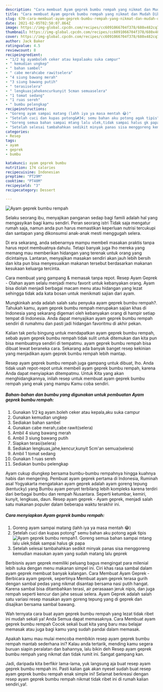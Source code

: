 ```yaml
---
description: "Cara membuat Ayam geprek bumbu rempah yang nikmat dan Mudah Dibuat"
title: "Cara membuat Ayam geprek bumbu rempah yang nikmat dan Mudah Dibuat"
slug: 670-cara-membuat-ayam-geprek-bumbu-rempah-yang-nikmat-dan-mudah-dibuat
date: 2021-02-05T02:50:07.864Z
image: https://img-global.cpcdn.com/recipes/cc6091066704f378/680x482cq70/ayam-geprek-bumbu-rempah-foto-resep-utama.jpg
thumbnail: https://img-global.cpcdn.com/recipes/cc6091066704f378/680x482cq70/ayam-geprek-bumbu-rempah-foto-resep-utama.jpg
cover: https://img-global.cpcdn.com/recipes/cc6091066704f378/680x482cq70/ayam-geprek-bumbu-rempah-foto-resep-utama.jpg
author: Jack Baker
ratingvalue: 4.5
reviewcount: 8
recipeingredient:
- "1/2 kg ayamboleh ceker atau kepalaaku suka campur"
- " kemudian ungkep"
- " bahan sambel"
- " cabe merahcabe rawitselera"
- "4 siung bawang merah"
- "3 siung bawang putih"
- " terasiselera"
- " lengkuasjahekencurkunyit 5cman semuaselera"
- "1 tomat sedang"
- "1 ruas sereh"
- " bumbu pelengkap"
recipeinstructions:
- "Goreng ayam sampai matang (lahh iya ya masa mentah 😂)"
- "Setelah cuci dan kupas potong&#34; semu bahan aku potong agak tipis"
- "Goreng semua bahan sampai mtang lalu ulek,tidak sampai halus gk papa"
- "Setelah selesai tambahahkan sedikit minyak panas sisa menggoreng kemudian masukan ayam yang sudah matang lalu geprek"
categories:
- Resep
tags:
- ayam
- geprek
- bumbu

katakunci: ayam geprek bumbu 
nutrition: 174 calories
recipecuisine: Indonesian
preptime: "PT29M"
cooktime: "PT40M"
recipeyield: "3"
recipecategory: Dessert

---
```



![Ayam geprek bumbu rempah](https://img-global.cpcdn.com/recipes/cc6091066704f378/680x482cq70/ayam-geprek-bumbu-rempah-foto-resep-utama.jpg)

Selaku seorang ibu, menyajikan panganan sedap bagi famili adalah hal yang mengasyikan bagi kamu sendiri. Peran seorang istri Tidak saja mengatur rumah saja, namun anda pun harus memastikan keperluan nutrisi tercukupi dan santapan yang dikonsumsi anak-anak mesti menggugah selera.

Di era  sekarang, anda sebenarnya mampu membeli masakan praktis tanpa harus repot membuatnya dahulu. Tetapi banyak juga lho mereka yang memang mau memberikan hidangan yang terenak untuk orang yang dicintainya. Lantaran, menyajikan masakan sendiri akan jauh lebih bersih dan kita pun bisa menyesuaikan makanan tersebut berdasarkan makanan kesukaan keluarga tercinta. 

Cara membuat yang gampang &amp; memasak tanpa repot. Resep Ayam Geprek - Olahan ayam selalu menjadi menu favorit untuk kebanyakan orang. Ayam bisa diolah menjadi berbagai macam menu atau hidangan yang lezat sehingga tidak ada kata bosan untuk menikmati sajian dari ayam.

Mungkinkah anda adalah salah satu penyuka ayam geprek bumbu rempah?. Tahukah kamu, ayam geprek bumbu rempah merupakan sajian khas di Indonesia yang sekarang digemari oleh kebanyakan orang di hampir setiap tempat di Indonesia. Anda dapat menyajikan ayam geprek bumbu rempah sendiri di rumahmu dan pasti jadi hidangan favoritmu di akhir pekan.

Kalian tak perlu bingung untuk mendapatkan ayam geprek bumbu rempah, sebab ayam geprek bumbu rempah tidak sulit untuk ditemukan dan kita pun bisa membuatnya sendiri di tempatmu. ayam geprek bumbu rempah bisa dibuat lewat beraneka cara. Sekarang ada banyak banget resep kekinian yang menjadikan ayam geprek bumbu rempah lebih mantap.

Resep ayam geprek bumbu rempah juga gampang untuk dibuat, lho. Anda tidak usah repot-repot untuk membeli ayam geprek bumbu rempah, karena Anda dapat menyiapkan ditempatmu. Untuk Kita yang akan menghidangkannya, inilah resep untuk membuat ayam geprek bumbu rempah yang enak yang mampu Kamu coba sendiri.

<!--inarticleads1-->

##### Bahan-bahan dan bumbu yang digunakan untuk pembuatan Ayam geprek bumbu rempah:

1. Gunakan 1/2 kg ayam.boleh ceker atau kepala,aku suka campur
1. Gunakan  kemudian ungkep
1. Sediakan  bahan sambel
1. Gunakan  cabe merah,cabe rawit\(selera)
1. Ambil 4 siung bawang merah
1. Ambil 3 siung bawang putih
1. Siapkan  terasi(selera)
1. Sediakan  lengkuas,jahe,kencur,kunyit 5cm&#39;an semua\(selera)
1. Ambil 1 tomat sedang
1. Gunakan 1 ruas sereh
1. Sediakan  bumbu pelengkap


Ayam cukup diungkep bersama bumbu-bumbu rempahnya hingga kuahnya habis dan mengering. Pembuat ayam geprek pertama di Indonesia, Ruminah asal Yogyakarta mengatakan ayam geprek adalah ayam goreng tepung (kentucky) yang Bumbu ayam penyet terbilang lebih kompleks karena terdiri dari berbagai bumbu dan rempah Nusantara. Seperti ketumbar, kemiri, kunyit, lengkuas, daun. Resep ayam geprek - Ayam geprek, menjadi salah satu makanan populer dalam beberapa waktu terakhir ini. 

<!--inarticleads2-->

##### Cara menyiapkan Ayam geprek bumbu rempah:

1. Goreng ayam sampai matang (lahh iya ya masa mentah 😂)
1. Setelah cuci dan kupas potong&#34; semu bahan aku potong agak tipis
<img src="https://img-global.cpcdn.com/steps/fef0e1c3b5c978c6/160x128cq70/ayam-geprek-bumbu-rempah-langkah-memasak-2-foto.jpg" alt="Ayam geprek bumbu rempah">1. Goreng semua bahan sampai mtang lalu ulek,tidak sampai halus gk papa
1. Setelah selesai tambahahkan sedikit minyak panas sisa menggoreng kemudian masukan ayam yang sudah matang lalu geprek


Berbisnis ayam geprek memiliki peluang bagus mengingat para milenial lebih suka dengan menu makanan simpel ini. Ciri khas rasa sambal dalam ayam geprek membuat banyak kalangan. Cara Membuat Ayam Geprek - Berbicara ayam geprek, sepertinya Membuat ayam geprek terasa gurih dengan sambal pedas yang nikmat disantap bersama nasi putih hangat. Karena sambal bisa ditambahkan terasi, air perasaaan jeruk nipis, dan juga rempah seperti kencur dan jahe sesuai selera. Ayam Geprek adalah salah satu variasi resep masakan ayam goreng tepung yang di geprek dan disajikan bersama sambal bawang. 

Wah ternyata cara buat ayam geprek bumbu rempah yang lezat tidak ribet ini mudah sekali ya! Anda Semua dapat memasaknya. Cara Membuat ayam geprek bumbu rempah Cocok sekali buat kita yang baru mau belajar memasak atau juga bagi kamu yang sudah pandai dalam memasak.

Apakah kamu mau mulai mencoba membikin resep ayam geprek bumbu rempah mantab sederhana ini? Kalau anda tertarik, mending kamu segera buruan siapin peralatan dan bahannya, lalu bikin deh Resep ayam geprek bumbu rempah yang nikmat dan tidak rumit ini. Sangat gampang kan. 

Jadi, daripada kita berfikir lama-lama, yuk langsung aja buat resep ayam geprek bumbu rempah ini. Pasti kalian gak akan nyesel sudah buat resep ayam geprek bumbu rempah enak simple ini! Selamat berkreasi dengan resep ayam geprek bumbu rempah nikmat tidak ribet ini di rumah kalian sendiri,ya!.

